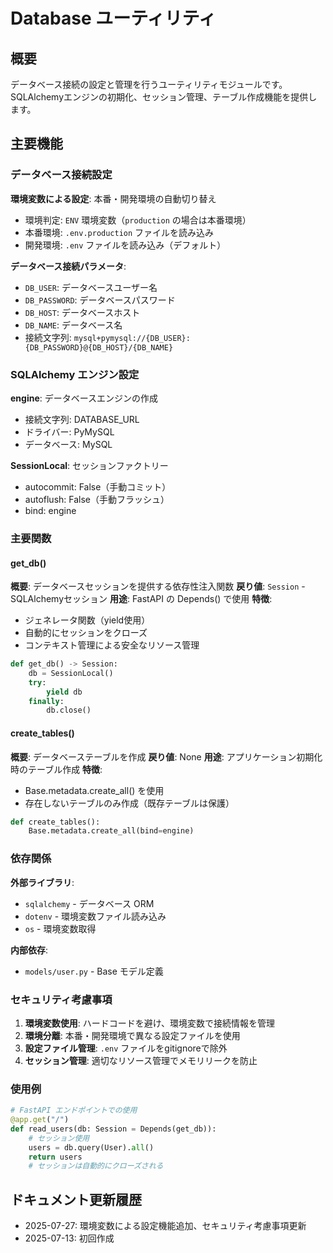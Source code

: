 # Database ユーティリティ

## 概要

データベース接続の設定と管理を行うユーティリティモジュールです。SQLAlchemyエンジンの初期化、セッション管理、テーブル作成機能を提供します。

## 主要機能

### データベース接続設定

**環境変数による設定**: 本番・開発環境の自動切り替え
- 環境判定: `ENV` 環境変数（`production` の場合は本番環境）
- 本番環境: `.env.production` ファイルを読み込み
- 開発環境: `.env` ファイルを読み込み（デフォルト）

**データベース接続パラメータ**:
- `DB_USER`: データベースユーザー名
- `DB_PASSWORD`: データベースパスワード
- `DB_HOST`: データベースホスト
- `DB_NAME`: データベース名
- 接続文字列: `mysql+pymysql://{DB_USER}:{DB_PASSWORD}@{DB_HOST}/{DB_NAME}`

### SQLAlchemy エンジン設定

**engine**: データベースエンジンの作成
- 接続文字列: DATABASE_URL
- ドライバー: PyMySQL
- データベース: MySQL

**SessionLocal**: セッションファクトリー
- autocommit: False（手動コミット）
- autoflush: False（手動フラッシュ）
- bind: engine

### 主要関数

#### get_db()
**概要**: データベースセッションを提供する依存性注入関数
**戻り値**: `Session` - SQLAlchemyセッション
**用途**: FastAPI の Depends() で使用
**特徴**: 
- ジェネレータ関数（yield使用）
- 自動的にセッションをクローズ
- コンテキスト管理による安全なリソース管理

```python
def get_db() -> Session:
    db = SessionLocal()
    try:
        yield db
    finally:
        db.close()
```

#### create_tables()
**概要**: データベーステーブルを作成
**戻り値**: None
**用途**: アプリケーション初期化時のテーブル作成
**特徴**:
- Base.metadata.create_all() を使用
- 存在しないテーブルのみ作成（既存テーブルは保護）

```python
def create_tables():
    Base.metadata.create_all(bind=engine)
```

### 依存関係

**外部ライブラリ**:
- `sqlalchemy` - データベース ORM
- `dotenv` - 環境変数ファイル読み込み
- `os` - 環境変数取得

**内部依存**:
- `models/user.py` - Base モデル定義

### セキュリティ考慮事項

1. **環境変数使用**: ハードコードを避け、環境変数で接続情報を管理
2. **環境分離**: 本番・開発環境で異なる設定ファイルを使用
3. **設定ファイル管理**: `.env` ファイルをgitignoreで除外
4. **セッション管理**: 適切なリソース管理でメモリリークを防止

### 使用例

```python
# FastAPI エンドポイントでの使用
@app.get("/")
def read_users(db: Session = Depends(get_db)):
    # セッション使用
    users = db.query(User).all()
    return users
    # セッションは自動的にクローズされる
```

## ドキュメント更新履歴

- 2025-07-27: 環境変数による設定機能追加、セキュリティ考慮事項更新
- 2025-07-13: 初回作成